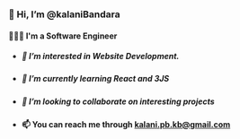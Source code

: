 <h3>👋 Hi, I’m @kalaniBandara</h3>
<h4>👩🏻‍💻 I'm a Software Engineer</h4>

- <h5>👀 I’m interested in Website Development.</h5>
- <h5>🌱 I’m currently learning React and 3JS</h5>
- <h5>💞️ I’m looking to collaborate on interesting projects</h5>
- <b>📫 You can reach me through [kalani.pb.kb@gmail.com](mailto:kalani.pb.kb@gmail.com)</b>



<!---
kalaniBandara/kalaniBandara is a ✨ special ✨ repository because its `README.md` (this file) appears on your GitHub profile.
You can click the Preview link to take a look at your changes.
--->
